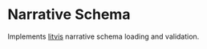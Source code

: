 # Narrative Schema

Implements [litvis](https://github.com/gicentre/litvis) narrative schema loading and validation.
